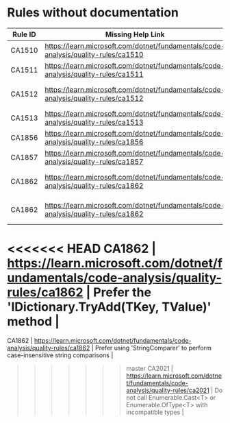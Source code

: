 # Rules without documentation

Rule ID | Missing Help Link | Title |
--------|-------------------|-------|
CA1510 | <https://learn.microsoft.com/dotnet/fundamentals/code-analysis/quality-rules/ca1510> | Use ArgumentNullException throw helper |
CA1511 | <https://learn.microsoft.com/dotnet/fundamentals/code-analysis/quality-rules/ca1511> | Use ArgumentException throw helper |
CA1512 | <https://learn.microsoft.com/dotnet/fundamentals/code-analysis/quality-rules/ca1512> | Use ArgumentOutOfRangeException throw helper |
CA1513 | <https://learn.microsoft.com/dotnet/fundamentals/code-analysis/quality-rules/ca1513> | Use ObjectDisposedException throw helper |
CA1856 | <https://learn.microsoft.com/dotnet/fundamentals/code-analysis/quality-rules/ca1856> | Incorrect usage of ConstantExpected attribute |
CA1857 | <https://learn.microsoft.com/dotnet/fundamentals/code-analysis/quality-rules/ca1857> | A constant is expected for the parameter |
CA1862 | <https://learn.microsoft.com/dotnet/fundamentals/code-analysis/quality-rules/ca1862> | Prefer using 'StringComparer' to perform case-insensitive string comparisons |
CA1862 | <https://learn.microsoft.com/dotnet/fundamentals/code-analysis/quality-rules/ca1862> | Prefer the 'IDictionary.TryAdd(TKey, TValue)' method |
<<<<<<< HEAD
CA1862 | <https://learn.microsoft.com/dotnet/fundamentals/code-analysis/quality-rules/ca1862> | Prefer the 'IDictionary.TryAdd(TKey, TValue)' method |
=======
CA1862 | <https://learn.microsoft.com/dotnet/fundamentals/code-analysis/quality-rules/ca1862> | Prefer using 'StringComparer' to perform case-insensitive string comparisons |
>>>>>>> master
CA2021 | <https://learn.microsoft.com/dotnet/fundamentals/code-analysis/quality-rules/ca2021> | Do not call Enumerable.Cast\<T> or Enumerable.OfType\<T> with incompatible types |
